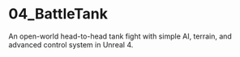 # 04_BattleTank
An open-world head-to-head tank fight with simple AI, terrain, and  advanced control system in Unreal 4.
